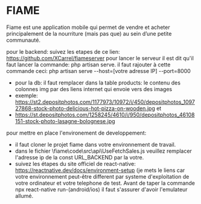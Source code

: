 # FIAME
 Fiame est une application mobile qui permet de vendre et acheter principalement de la  nourriture (mais pas que) au sein d’une petite communauté.



pour le backend:
suivez les etapes de ce lien: https://github.com/XCarrel/fiameserver
pour lancer le serveur il est dit qu'il faut lancer la commande: php artisan serve. il faut rajouter à cette commande ceci: php artisan serve --host=[votre adresse IP] --port=8000

- pour la db: il faut remplacer dans la table products: le contenu des colonnes img par des liens internet qui envoie vers des images
- exemple: https://st2.depositphotos.com/1177973/10972/i/450/depositphotos_109727868-stock-photo-delicious-hot-pizza-on-wooden.jpg et
- https://st.depositphotos.com/1258245/4610/i/950/depositphotos_46108151-stock-photo-lasagne-bolognese.jpg

pour mettre en place l'environement de developpement: 
- il faut cloner le projet fiame dans votre environnement de travail.
- dans le fichier \fiame\code\src\api\UseFetchSales.js veuillez remplacer l'adresse ip de la const URL_BACKEND par la votre.
- suivez les étapes du site officiel de react-native: https://reactnative.dev/docs/environment-setup (je mets le liens car  votre environnement peut-être different par systeme d'exploitation de votre ordinateur et votre telephone de test.
Avant de taper la commande npx react-native run-(android/ios) il faut s'assurer d'avoir l'emulateur allumé.
 
